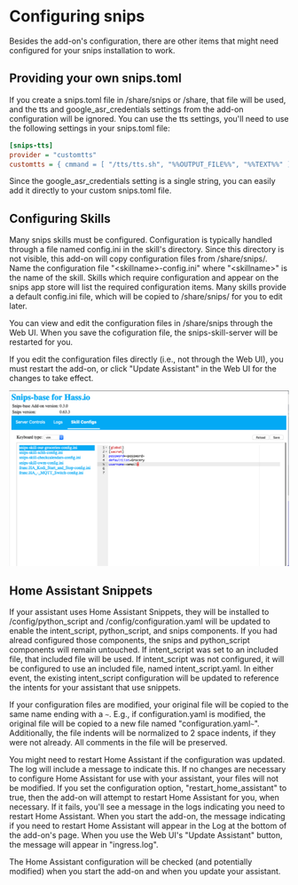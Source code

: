 # Configuring snips
Besides the add-on's configuration, there are other items that might need
configured for your snips installation to work.

## Providing your own snips.toml
If you create a snips.toml file in /share/snips or /share, that file will be
used, and the tts and google_asr_credentials settings from the add-on
configuration will be ignored.  You can use the tts settings, you'll need to
use the following settings in your snips.toml file:

```ini
[snips-tts]
provider = "customtts"
customtts = { cmmand = [ "/tts/tts.sh", "%%OUTPUT_FILE%%", "%%TEXT%%" ] }
```

Since the google_asr_credentials setting is a single string, you can easily
add it directly to your custom snips.toml file.

## Configuring Skills
Many snips skills must be configured. Configuration is typically handled
through a file named config.ini in the skill's directory.  Since this
directory is not visible, this add-on will copy configuration files from
/share/snips/.  Name the configuration file "\<skillname>-config.ini" where
"\<skillname>" is the name of the skill.  Skills which require configuration
and appear on the snips app store will list the required configuration
items.  Many skills provide a default config.ini file, which will be copied
to /share/snips/ for you to edit later.

You can view and edit the configuration files in /share/snips through the
Web UI.  When you save the cofiguration file, the snips-skill-server
will be restarted for you.

If you edit the configuration files directly (i.e., not through the Web UI),
you must restart the add-on, or click "Update Assistant" in the Web UI for
the changes to take effect.

![Web UI Logs Screenshot](/screenshots/snips-base-webui-config.png?raw=true)

## Home Assistant Snippets
If your assistant uses Home Assistant Snippets, they will be installed to
/config/python_script and /config/configuration.yaml will be updated to
enable the intent_script, python_script, and snips components.  If you had
alread configured those components, the snips and python_script components
will remain untouched.  If intent_script was set to an included file, that
included file will be used.  If intent_script was not configured, it will be
configured to use an included file, named intent_script.yaml.  In either
event, the existing intent_script configuration will be updated to reference
the intents for your assistant that use snippets.

If your configuration files are modified, your original file will be copied
to the same name ending with a `~`.  E.g., if configuration.yaml is
modified, the original file will be copied to a new file named
"configuration.yaml`~`".  Additionally, the file indents will be normalized
to 2 space indents, if they were not already.  All comments in the file will
be preserved.

You might need to restart Home Assistant if the configuration was updated.
The log will include a message to indicate this.  If no changes are
necessary to configure Home Assistant for use with your assistant, your
files will not be modified.  If you set the configuration option,
"restart_home_assistant" to true, then the add-on will attempt to restart
Home Assistant for you, when necessary.  If it fails, you'll see a message
in the logs indicating you need to restart Home Assistant.  When you start
the add-on, the message indicating if you need to restart Home Assistant
will appear in the Log at the bottom of the add-on's page.  When you use the
Web UI's "Update Assistant" button, the message will appear in
"ingress.log".

The Home Assistant configuration will be checked (and potentially modified)
when you start the add-on and when you update your assistant.

